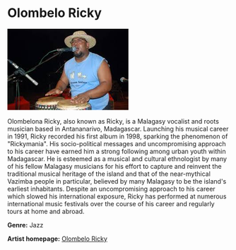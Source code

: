 # Olombelo Ricky

![Olombelo Ricky](olombelo-ricky.jpg)

Olombelona Ricky, also known as Ricky, is a Malagasy vocalist and roots musician based in Antananarivo, Madagascar. Launching his musical career in 1991, Ricky recorded his first album in 1998, sparking the phenomenon of "Rickymania". His socio-political messages and uncompromising approach to his career have earned him a strong following among urban youth within Madagascar. He is esteemed as a musical and cultural ethnologist by many of his fellow Malagasy musicians for his effort to capture and reinvent the traditional musical heritage of the island and that of the near-mythical Vazimba people in particular, believed by many Malagasy to be the island's earliest inhabitants. Despite an uncompromising approach to his career which slowed his international exposure, Ricky has performed at numerous international music festivals over the course of his career and regularly tours at home and abroad.

**Genre:** Jazz

**Artist homepage:** [Olombelo Ricky](https://www.last.fm/fr/music/Olombelo+Ricky/+wiki)
